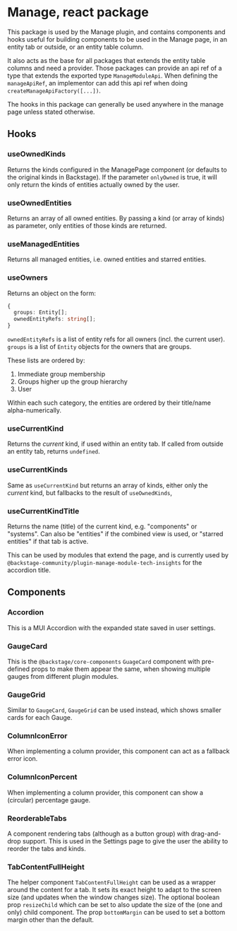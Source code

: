 # Manage, react package

This package is used by the Manage plugin, and contains components and hooks useful for building components to be used in the Manage page, in an entity tab or outside, or an entity table column.

It also acts as the base for all packages that extends the entity table columns and need a provider. Those packages can provide an api ref of a type that extends the exported type `ManageModuleApi`. When defining the `manageApiRef`, an implementor can add this api ref when doing `createManageApiFactory([...])`.

The hooks in this package can generally be used anywhere in the manage page unless stated otherwise.

## Hooks

### useOwnedKinds

Returns the kinds configured in the ManagePage component (or defaults to the original kinds in Backstage). If the parameter `onlyOwned` is true, it will only return the kinds of entities actually owned by the user.

### useOwnedEntities

Returns an array of all owned entities. By passing a kind (or array of kinds) as parameter, only entities of those kinds are returned.

### useManagedEntities

Returns all managed entities, i.e. owned entities and starred entities.

### useOwners

Returns an object on the form:

```ts
{
  groups: Entity[];
  ownedEntityRefs: string[];
}
```

`ownedEntityRefs` is a list of entity refs for all owners (incl. the current user). `groups` is a list of `Entity` objects for the owners that are groups.

These lists are ordered by:

1. Immediate group membership
2. Groups higher up the group hierarchy
3. User

Within each such category, the entities are ordered by their title/name alpha-numerically.

### useCurrentKind

Returns the _current_ kind, if used within an entity tab. If called from outside an entity tab, returns `undefined`.

### useCurrentKinds

Same as `useCurrentKind` but returns an array of kinds, either only the _current_ kind, but fallbacks to the result of `useOwnedKinds`,

### useCurrentKindTitle

Returns the name (title) of the current kind, e.g. "components" or "systems". Can also be "entities" if the combined view is used, or "starred entities" if that tab is active.

This can be used by modules that extend the page, and is currently used by `@backstage-community/plugin-manage-module-tech-insights` for the accordion title.

## Components

### Accordion

This is a MUI Accordion with the expanded state saved in user settings.

### GaugeCard

This is the `@backstage/core-components` `GuageCard` component with pre-defined props to make them appear the same, when showing multiple gauges from different plugin modules.

### GaugeGrid

Similar to `GaugeCard`, `GaugeGrid` can be used instead, which shows smaller cards for each Gauge.

### ColumnIconError

When implementing a column provider, this component can act as a fallback error icon.

### ColumnIconPercent

When implementing a column provider, this component can show a (circular) percentage gauge.

### ReorderableTabs

A component rendering tabs (although as a button group) with drag-and-drop support. This is used in the Settings page to give the user the ability to reorder the tabs and kinds.

### TabContentFullHeight

The helper component `TabContentFullHeight` can be used as a wrapper around the content for a tab. It sets its exact height to adapt to the screen size (and updates when the window changes size). The optional boolean prop `resizeChild` which can be set to also update the size of the (one and only) child component. The prop `bottomMargin` can be used to set a bottom margin other than the default.
